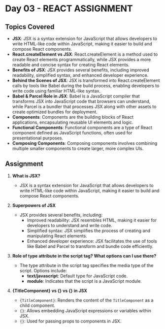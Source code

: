 # Day 03 - REACT ASSIGNMENT

## Topics Covered

- **JSX**: JSX is a syntax extension for JavaScript that allows developers to write HTML-like code within JavaScript, making it easier to build and compose React components.
- **React.createElement vs JSX**: React.createElement is a method used to create React elements programmatically, while JSX provides a more readable and concise syntax for creating React elements.
- **Benefits of JSX**: JSX provides several benefits, including improved readability, simplified syntax, and enhanced developer experience.
- **Behind the Scenes of JSX**: JSX is transformed into React.createElement calls by tools like Babel during the build process, enabling developers to write code using familiar HTML-like syntax.
- **Babel & Parcel Role in JSX**: Babel is a JavaScript compiler that transforms JSX into JavaScript code that browsers can understand, while Parcel is a bundler that processes JSX along with other assets to create optimized bundles for deployment.
- **Components**: Components are the building blocks of React applications, encapsulating reusable UI elements and logic.
- **Functional Components**: Functional components are a type of React component defined as JavaScript functions, often used for presentational purposes.
- **Composing Components**: Composing components involves combining multiple smaller components to create larger, more complex UIs.

## Assignment

1. **What is JSX?**
   - JSX is a syntax extension for JavaScript that allows developers to write HTML-like code within JavaScript, making it easier to build and compose React components.

2. **Superpowers of JSX**
   - JSX provides several benefits, including:
     - Improved readability: JSX resembles HTML, making it easier for developers to understand and write code.
     - Simplified syntax: JSX simplifies the process of creating and manipulating React elements.
     - Enhanced developer experience: JSX facilitates the use of tools like Babel and Parcel to transform and bundle code efficiently.

3. **Role of type attribute in the script tag? What options can I use there?**
   - The type attribute in the script tag specifies the media type of the script. Options include:
     - **text/javascript**: Default type for JavaScript code.
     - **module**: Indicates that the script is a JavaScript module.

4. **{TitleComponent} vs {} vs {} in JSX**
   - `{TitleComponent}`: Renders the content of the `TitleComponent` as a child component.
   - `{}`: Allows embedding JavaScript expressions or variables within JSX.
   - `{}`: Used for passing props to components in JSX.


